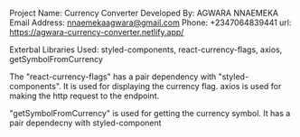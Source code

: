 Project Name: Currency Converter
Developed By: AGWARA NNAEMEKA
Email Address: nnaemekaagwara@gmail.com
Phone: +2347064839441
url: https://agwara-currency-converter.netlify.app/

Exterbal Libraries Used: styled-components, react-currency-flags, axios, getSymbolFromCurrency

The "react-currency-flags" has a pair dependency with "styled-components". It is used for displaying the currency flag. 
axios is used for making the http request to the endpoint.

"getSymbolFromCurrency" is used for getting the currency symbol. It has a pair dependecny with styled-component
      